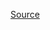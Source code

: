 <!--
 generated docs file, do not edit by hand, see xtask/docgen 
-->


[Source](../../rslint_core/src/groups/errors/getter-return.rs)